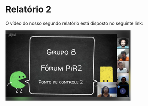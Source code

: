 # Relatório 2
O vídeo do nosso segundo relatório está disposto no seguinte link:

<a href="https://www.youtube.com/watch?v=5Bo61Jtzyjs"><img src="../assets/relatorios/R2.png" width="400"></a>